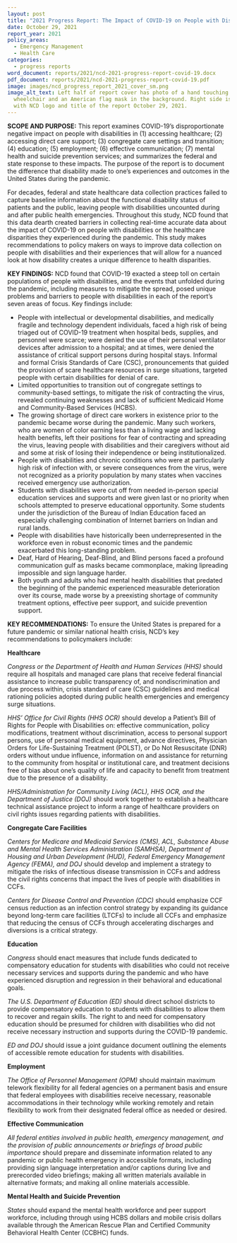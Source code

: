 ```yaml
---
layout: post
title: "2021 Progress Report: The Impact of COVID-19 on People with Disabilities"
date: October 29, 2021
report_year: 2021
policy_areas:
  - Emergency Management
  - Health Care
categories:
  - progress reports
word_document: reports/2021/ncd-2021-progress-report-covid-19.docx
pdf_document: reports/2021/ncd-2021-progress-report-covid-19.pdf
image: images/ncd_progress_report_2021_cover_sm.png
image_alt_text: Left half of report cover has photo of a hand touching
  wheelchair and an American flag mask in the background. Right side is blue
  with NCD logo and title of the report October 29, 2021.
---
```

**SCOPE AND PURPOSE:** This report examines COVID-19’s disproportionate negative impact on people with disabilities in (1) accessing healthcare; (2) accessing direct care support; (3) congregate care settings and transition; (4) education; (5) employment; (6) effective communication; (7) mental health and suicide prevention services; and summarizes the federal and state response to these impacts. The purpose of the report is to document the difference that disability made to one’s experiences and outcomes in the United States during the pandemic.

For decades, federal and state healthcare data collection practices failed to capture baseline information about the functional disability status of patients and the public, leaving people with disabilities uncounted during and after public health emergencies. Throughout this study, NCD found that this data dearth created barriers in collecting real-time accurate data about the impact of COVID-19 on people with disabilities or the healthcare disparities they experienced during the pandemic. This study makes recommendations to policy makers on ways to improve data collection on people with disabilities and their experiences that will allow for a nuanced look at how disability creates a unique difference to health disparities.

**KEY FINDINGS:** NCD found that COVID-19 exacted a steep toll on certain populations of people with disabilities, and the events that unfolded during the pandemic, including measures to mitigate the spread, posed unique problems and barriers to people with disabilities in each of the report’s seven areas of focus. Key findings include:

* People with intellectual or developmental disabilities, and medically fragile and technology dependent individuals, faced a high risk of being triaged out of COVID-19 treatment when hospital beds, supplies, and personnel were scarce; were denied the use of their personal ventilator devices after admission to a hospital; and at times, were denied the assistance of critical support persons during hospital stays. Informal and formal Crisis Standards of Care (CSC), pronouncements that guided the provision of scare healthcare resources in surge situations, targeted people with certain disabilities for denial of care.
* Limited opportunities to transition out of congregate settings to community-based settings, to mitigate the risk of contracting the virus, revealed continuing weaknesses and lack of sufficient Medicaid Home and Community-Based Services (HCBS).
* The growing shortage of direct care workers in existence prior to the pandemic became worse during the pandemic. Many such workers, who are women of color earning less than a living wage and lacking health benefits, left their positions for fear of contracting and spreading the virus, leaving people with disabilities and their caregivers without aid and some at risk of losing their independence or being institutionalized.
* People with disabilities and chronic conditions who were at particularly high risk of infection with, or severe consequences from the virus, were not recognized as a priority population by many states when vaccines received emergency use authorization.
* Students with disabilities were cut off from needed in-person special education services and supports and were given last or no priority when schools attempted to preserve educational opportunity. Some students under the jurisdiction of the Bureau of Indian Education faced an especially challenging combination of Internet barriers on Indian and rural lands.
* People with disabilities have historically been underrepresented in the workforce even in robust economic times and the pandemic exacerbated this long-standing problem.
* Deaf, Hard of Hearing, Deaf-Blind, and Blind persons faced a profound communication gulf as masks became commonplace, making lipreading impossible and sign language harder.
* Both youth and adults who had mental health disabilities that predated the beginning of the pandemic experienced measurable deterioration over its course, made worse by a preexisting shortage of community treatment options, effective peer support, and suicide prevention support.

**KEY RECOMMENDATIONS:** To ensure the United States is prepared for a future pandemic or similar national health crisis, NCD’s key recommendations to policymakers include:

**Healthcare**

*Congress or the Department of Health and Human Services (HHS)* should require all hospitals and managed care plans that receive federal financial assistance to increase public transparency of, and nondiscrimination and due process within, crisis standard of care (CSC) guidelines and medical rationing policies adopted during public health emergencies and emergency surge situations.

*HHS’ Office for Civil Rights (HHS OCR)* should develop a Patient’s Bill of Rights for People with Disabilities on: effective communication, policy modifications, treatment without discrimination, access to personal support persons, use of personal medical equipment, advance directives, Physician Orders for Life-Sustaining Treatment (POLST), or Do Not Resuscitate (DNR) orders without undue influence, information on and assistance for returning to the community from hospital or institutional care, and treatment decisions free of bias about one’s quality of life and capacity to benefit from treatment due to the presence of a disability.

*HHS/Administration for Community Living (ACL), HHS OCR, and the Department of Justice (DOJ)* should work together to establish a healthcare technical assistance project to inform a range of healthcare providers on civil rights issues regarding patients with disabilities.

**Congregate Care Facilities**

*Centers for Medicare and Medicaid Services (CMS), ACL, Substance Abuse and Mental Health Services Administration (SAMHSA), Department of Housing and Urban Development (HUD), Federal Emergency Management Agency (FEMA), and DOJ* should develop and implement a strategy to mitigate the risks of infectious disease transmission in CCFs and address the civil rights concerns that impact the lives of people with disabilities in CCFs.

*Centers for Disease Control and Prevention (CDC)* should emphasize CCF census reduction as an infection control strategy by expanding its guidance beyond long-term care facilities (LTCFs) to include all CCFs and emphasize that reducing the census of CCFs through accelerating discharges and diversions is a critical strategy.

**Education**

*Congress* should enact measures that include funds dedicated to compensatory education for students with disabilities who could not receive necessary services and supports during the pandemic and who have experienced disruption and regression in their behavioral and educational goals.

*The U.S. Department of Education (ED)* should direct school districts to provide compensatory education to students with disabilities to allow them to recover and regain skills. The right to and need for compensatory education should be presumed for children with disabilities who did not receive necessary instruction and supports during the COVID-19 pandemic.

*ED and DOJ* should issue a joint guidance document outlining the elements of accessible remote education for students with disabilities.

**Employment**

*The Office of Personnel Management (OPM)* should maintain maximum telework flexibility for all federal agencies on a permanent basis and ensure that federal employees with disabilities receive necessary, reasonable accommodations in their technology while working remotely and retain flexibility to work from their designated federal office as needed or desired.

**Effective Communication**

*All federal entities involved in public health, emergency management, and the provision of public announcements or briefings of broad public importance* should prepare and disseminate information related to any pandemic or public health emergency in accessible formats, including providing sign language interpretation and/or captions during live and prerecorded video briefings; making all written materials available in alternative formats; and making all online materials accessible.

**Mental Health and Suicide Prevention**

*States* should expand the mental health workforce and peer support workforce, including through using HCBS dollars and mobile crisis dollars available through the American Rescue Plan and Certified Community Behavioral Health Center (CCBHC) funds.
